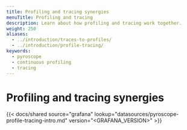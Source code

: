 ```yaml
---
title: Profiling and tracing synergies
menuTitle: Profiling and tracing
description: Learn about how profiling and tracing work together.
weight: 250
aliases:
  - ../introduction/traces-to-profiles/
  - ../introduction/profile-tracing/
keywords:
  - pyroscope
  - continuous profiling
  - tracing
---
```


# Profiling and tracing synergies

[//]: # 'Shared content for Trace to profiles in the Pyroscope data source'

{{< docs/shared source="grafana" lookup="datasources/pyroscope-profile-tracing-intro.md" version="<GRAFANA_VERSION>" >}}
